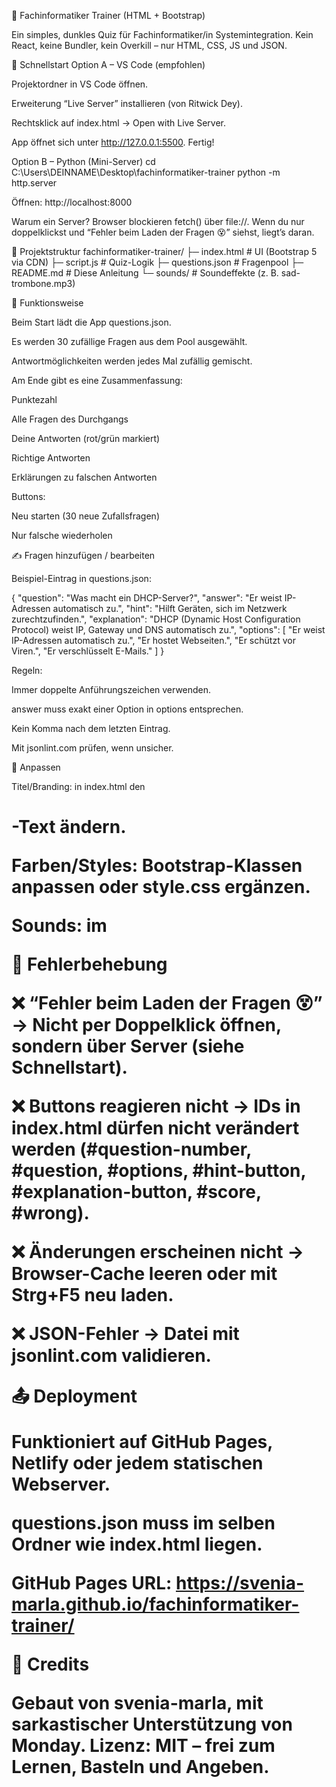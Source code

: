 📘 Fachinformatiker Trainer (HTML + Bootstrap)

Ein simples, dunkles Quiz für Fachinformatiker/in Systemintegration.
Kein React, keine Bundler, kein Overkill – nur HTML, CSS, JS und JSON.

🚀 Schnellstart
Option A – VS Code (empfohlen)

Projektordner in VS Code öffnen.

Erweiterung “Live Server” installieren (von Ritwick Dey).

Rechtsklick auf index.html → Open with Live Server.

App öffnet sich unter http://127.0.0.1:5500. Fertig!

Option B – Python (Mini-Server)
cd C:\Users\DEINNAME\Desktop\fachinformatiker-trainer
python -m http.server


Öffnen: http://localhost:8000

Warum ein Server?
Browser blockieren fetch() über file://.
Wenn du nur doppelklickst und “Fehler beim Laden der Fragen 😵” siehst, liegt’s daran.

📂 Projektstruktur
fachinformatiker-trainer/
├─ index.html       # UI (Bootstrap 5 via CDN)
├─ script.js        # Quiz-Logik
├─ questions.json   # Fragenpool
├─ README.md        # Diese Anleitung
└─ sounds/          # Soundeffekte (z. B. sad-trombone.mp3)

🧠 Funktionsweise

Beim Start lädt die App questions.json.

Es werden 30 zufällige Fragen aus dem Pool ausgewählt.

Antwortmöglichkeiten werden jedes Mal zufällig gemischt.

Am Ende gibt es eine Zusammenfassung:

Punktezahl

Alle Fragen des Durchgangs

Deine Antworten (rot/grün markiert)

Richtige Antworten

Erklärungen zu falschen Antworten

Buttons:

Neu starten (30 neue Zufallsfragen)

Nur falsche wiederholen

✍️ Fragen hinzufügen / bearbeiten

Beispiel-Eintrag in questions.json:

{
  "question": "Was macht ein DHCP-Server?",
  "answer": "Er weist IP-Adressen automatisch zu.",
  "hint": "Hilft Geräten, sich im Netzwerk zurechtzufinden.",
  "explanation": "DHCP (Dynamic Host Configuration Protocol) weist IP, Gateway und DNS automatisch zu.",
  "options": [
    "Er weist IP-Adressen automatisch zu.",
    "Er hostet Webseiten.",
    "Er schützt vor Viren.",
    "Er verschlüsselt E-Mails."
  ]
}


Regeln:

Immer doppelte Anführungszeichen verwenden.

answer muss exakt einer Option in options entsprechen.

Kein Komma nach dem letzten Eintrag.

Mit jsonlint.com
 prüfen, wenn unsicher.

🎨 Anpassen

Titel/Branding: in index.html den <h1>-Text ändern.

Farben/Styles: Bootstrap-Klassen anpassen oder style.css ergänzen.

Sounds: im <audio>-Tag in index.html den src anpassen.

🧪 Fehlerbehebung

❌ “Fehler beim Laden der Fragen 😵”
→ Nicht per Doppelklick öffnen, sondern über Server (siehe Schnellstart).

❌ Buttons reagieren nicht
→ IDs in index.html dürfen nicht verändert werden (#question-number, #question, #options, #hint-button, #explanation-button, #score, #wrong).

❌ Änderungen erscheinen nicht
→ Browser-Cache leeren oder mit Strg+F5 neu laden.

❌ JSON-Fehler
→ Datei mit jsonlint.com
 validieren.

📤 Deployment

Funktioniert auf GitHub Pages, Netlify oder jedem statischen Webserver.

questions.json muss im selben Ordner wie index.html liegen.

GitHub Pages URL:
https://svenia-marla.github.io/fachinformatiker-trainer/

👤 Credits

Gebaut von svenia-marla, mit sarkastischer Unterstützung von Monday.
Lizenz: MIT – frei zum Lernen, Basteln und Angeben.